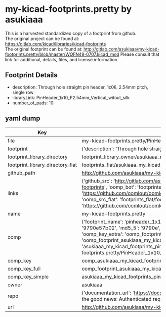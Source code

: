 # my-kicad-footprints.pretty by asukiaaa  
This is a harvested standardized copy of a footprint from github.  
The original project can be found at:  
https://gitlab.com/kicad/libraries/kicad-footprints  
The original footprint can be found at:
http://gitlab.com/asukiaaa/my-kicad-footprints.pretty/blob/master/WQFN48-0707.kicad_mod
Please consult that link for additional, details, files, and license information.  
## Footprint Details
* description: Through hole straight pin header, 1x08, 2.54mm pitch, single row  
* libraryLink: PinHeader_1x10_P2.54mm_Vertical_witout_silk  
* number_of_pads: 10  
## yaml dump  
| Key | Value |  
| --- | --- |  
| file | my-kicad-footprints.pretty/PinHeader_1x10_P2.54mm_Vertical_witout_silk.kicad_mod |  
| footprint | {'description': 'Through hole straight pin header, 1x08, 2.54mm pitch, single row', 'libraryLink': 'PinHeader_1x10_P2.54mm_Vertical_witout_silk', 'number_of_pads': 10} |  
| footprint_library_directory | footprint_library_owner/asukiaaa_my-kicad-footprints.pretty |  
| footprint_library_directory_flat | footprints_flat/asukiaaa_my_kicad_footprints_pinheader_1x10_p2_54mm_vertical_witout_silk/working |  
| github_path | http://github.com/asukiaaa/my-kicad-footprints.pretty/blob/master/PinHeader_1x10_P2.54mm_Vertical_witout_silk.kicad_mod |  
| links | {'github_src': 'http://gitlab.com/asukiaaa/my-kicad-footprints.pretty/blob/master/WQFN48-0707.kicad_mod', 'github_src_repo': 'https://gitlab.com/kicad/libraries/kicad-footprints', 'oomp_bot': 'footprints/asukiaaa_my_kicad_footprints_pinheader_1x10_p2_54mm_vertical_witout_silk/working', 'oomp_bot_github': 'https://github.com/oomlout/oomlout_oomp_footprint_bot/tree/main/footprints/asukiaaa_my_kicad_footprints_pinheader_1x10_p2_54mm_vertical_witout_silk/working', 'oomp_src_flat': 'footprints_flat/footprints_flat/asukiaaa_my_kicad_footprints_pinheader_1x10_p2_54mm_vertical_witout_silk/working', 'oomp_src_flat_github': 'https://github.com/oomlout/oomlout_oomp_footprint_src/tree/main/footprints_flat/asukiaaa_my_kicad_footprints_pinheader_1x10_p2_54mm_vertical_witout_silk/working'} |  
| name | my-kicad-footprints.pretty |  
| oomp | {'footprint_name': 'pinheader_1x10_p2_54mm_vertical_witout_silk', 'library_name': 'my_kicad_footprints', 'md5': '9790e57b0250aca66848aa9063db4b17', 'md5_10': '9790e57b02', 'md5_5': '9790e', 'md5_6': '9790e5', 'oomp_key': 'oomp_asukiaaa_my_kicad_footprints_pinheader_1x10_p2_54mm_vertical_witout_silk', 'oomp_key_extra': 'oomp_footprint_asukiaaa_my_kicad_footprints_pinheader_1x10_p2_54mm_vertical_witout_silk', 'oomp_key_full': 'oomp_footprint_asukiaaa_my_kicad_footprints_pinheader_1x10_p2_54mm_vertical_witout_silk_9790e5', 'oomp_key_simple': 'asukiaaa_my_kicad_footprints_pinheader_1x10_p2_54mm_vertical_witout_silk', 'original_filename': 'my-kicad-footprints.pretty/PinHeader_1x10_P2.54mm_Vertical_witout_silk.kicad_mod', 'owner_name': 'asukiaaa'} |  
| oomp_key | oomp_asukiaaa_my_kicad_footprints_pinheader_1x10_p2_54mm_vertical_witout_silk |  
| oomp_key_full | oomp_footprint_asukiaaa_my_kicad_footprints_pinheader_1x10_p2_54mm_vertical_witout_silk |  
| oomp_key_simple | asukiaaa_my_kicad_footprints_pinheader_1x10_p2_54mm_vertical_witout_silk |  
| owner | asukiaaa |  
| repo | {'documentation_url': 'https://docs.github.com/rest/overview/resources-in-the-rest-api#rate-limiting', 'message': "API rate limit exceeded for 84.66.173.59. (But here's the good news: Authenticated requests get a higher rate limit. Check out the documentation for more details.)"} |  
| url | http://github.com/asukiaaa/my-kicad-footprints.pretty |  


